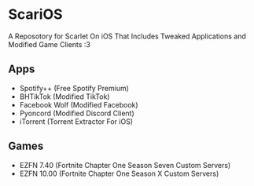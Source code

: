 # ScariOS
A Reposotory for Scarlet On iOS That Includes Tweaked Applications and Modified Game Clients :3

## Apps
- Spotify++ (Free Spotify Premium)
- BHTikTok (Modified TikTok)
- Facebook Wolf (Modified Facebook)
- Pyoncord (Modified Discord Client)
- iTorrent (Torrent Extractor For iOS)

## Games
- EZFN 7.40 (Fortnite Chapter One Season Seven Custom Servers)
- EZFN 10.00 (Fortnite Chapter One Season X Custom Servers)

